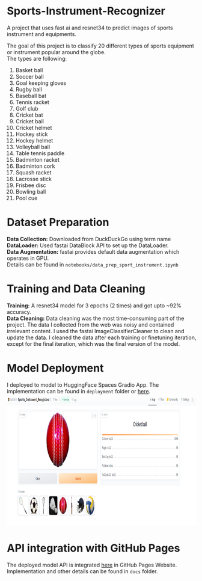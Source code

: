 # Sports-Instrument-Recognizer
A project that uses fast ai and resnet34 to predict images of sports instrument and equipments. <br/>

The goal of this project is to classify 20 different types of sports equipment or instrument popular around the globe. <br/> The types are following: <br/>
1. Basket ball
2. Soccer ball
3. Goal keeping gloves
4. Rugby ball
5. Baseball bat
6. Tennis racket
7. Golf club
8. Cricket bat
9. Cricket ball
10. Cricket helmet
11. Hockey stick
12. Hockey helmet
13. Volleyball ball
14. Table tennis paddle
15. Badminton racket
16. Badminton cork
17. Squash racket
18. Lacrosse stick
19. Frisbee disc
20. Bowling ball
21. Pool cue

# Dataset Preparation
**Data Collection:** Downloaded from DuckDuckGo using term name <br/>
**DataLoader:** Used fastai DataBlock API to set up the DataLoader. <br/>
**Data Augmentation:** fastai provides default data augmentation which operates in GPU. <br/>
Details can be found in `notebooks/data_prep_sport_instrument.ipynb`

# Training and Data Cleaning
**Training:** A resnet34 model for 3 epochs (2 times) and got upto ~92% accuracy. <br/>
**Data Cleaning:** Data cleaning was the most time-consuming part of the project. The data I collected from the web was noisy and contained irrelevant content. I used the fastai ImageClassifierCleaner to clean and update the data. I cleaned the data after each training or finetuning iteration, except for the final iteration, which was the final version of the model. <br/>

# Model Deployment
I deployed to model to HuggingFace Spaces Gradio App. The implementation can be found in `deployment` folder or [here](https://huggingface.co/spaces/saadism/Sports_Instrument_Recognizer). <br/>
<img src = "deployment/hugging.png" width="900" height="350">

# API integration with GitHub Pages
The deployed model API is integrated [here](saadism777.github.io/Sports-Instrument-Recognizer/) in GitHub Pages Website. Implementation and other details can be found in `docs` folder.
